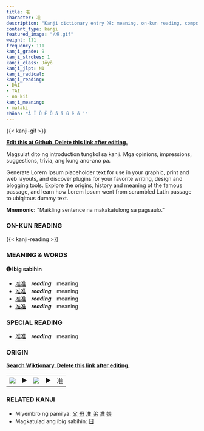 ```yaml
---
title: 准
character: 准
description: "Kanji dictionary entry 准: meaning, on-kun reading, compounds, origin, related kanji"
content_type: kanji
featured_image: "/准.gif"
weight: 111
frequency: 111
kanji_grade: 9
kanji_strokes: 1
kanji_class: Jōyō
kanji_jlpt: N1
kanji_radical: 
kanji_reading: 
- DAI
- TAI
- oo-kii
kanji_meaning:
- malaki
chōon: "Ā Ī Ū Ē Ō ā ī ū ē ō ’"
---
```

[//]: # (Don't edit the line below. Kanji animated GIF code is automatically generated.)
{{< kanji-gif >}}

[//]: # (Edit below this line.)

**[Edit this at Github. Delete this link after editing.](https://github.com/tim0g/tim/tree/main/content/kanji/准/index.md)**

Magsulat dito ng introduction tungkol sa kanji. Mga opinions, impressions, suggestions, trivia, ang kung ano-ano pa.

Generate Lorem Ipsum placeholder text for use in your graphic, print and web layouts, and discover plugins for your favorite writing, design and blogging tools. Explore the origins, history and meaning of the famous passage, and learn how Lorem Ipsum went from scrambled Latin passage to ubiqitous dummy text.
 
**Mnemonic:** "Maikling sentence na makakatulong sa pagsaulo."

### ON-KUN READING

[//]: # (Don't edit the line below. ON-KUN READING code is automatically generated.)
{{< kanji-reading >}}

### MEANING & WORDS

#### ➊ **Ibig sabihin**
  - [准](../准)[准](../准)　***reading***　meaning
  - [准](../准)[准](../准)　***reading***　meaning
  - [准](../准)[准](../准)　***reading***　meaning
  - [准](../准)[准](../准)　***reading***　meaning

### SPECIAL READING
  - [准](../准)[准](../准)　***reading***　meaning

### ORIGIN

**[Search Wiktionary. Delete this link after editing.](https://wiktionary.org/wiki/准)**
<table class="kanji-table"><tr><td>
<img src="60px-准-bronze.svg.png">
</td><td>▶</td><td>
<img src="60px-准-oracle.svg.png">
</td><td>▶</td>
<td class="kanji-origin">准</td>
</tr></table>

### RELATED KANJI
- Miyembro ng pamilya: [父](../父) [母](../母) [准](../准) [弟](../弟) [准](../准) [娘](../娘)
- Magkatulad ang ibig sabihin: [日](../日)

